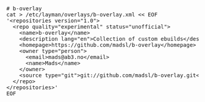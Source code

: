 <pre># b-overlay
cat &gt; /etc/layman/overlays/b-overlay.xml &lt;&lt; EOF
'&lt;repositories version="1.0"&gt;
  &lt;repo quality="experimental" status="unofficial"&gt;
    &lt;name&gt;b-overlay&lt;/name&gt;
    &lt;description lang="en"&gt;Collection of custom ebuilds&lt;/description&gt;
    &lt;homepage&gt;https://github.com/madsl/b-overlay&lt;/homepage&gt;
    &lt;owner type="person"&gt;
      &lt;email&gt;mads@ab3.no&lt;/email&gt;
      &lt;name&gt;Mads&lt;/name&gt;
    &lt;/owner&gt;
    &lt;source type="git"&gt;git://github.com/madsl/b-overlay.git&lt;/source&gt;
  &lt;/repo&gt;
&lt;/repositories&gt;'
EOF</pre>
